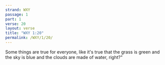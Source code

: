 ```yaml
---
strand: WXY
passage: 1
part: 1
verse: 20
layout: verse
title: "WXY 1:20"
permalink: /WXY/1/20/
---
```

Some things are true for everyone, like it's true that the grass is green and the sky is blue and the clouds are made of water, right?"
